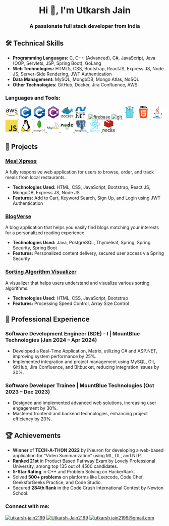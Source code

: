 <h1 align="center">Hi 👋, I'm Utkarsh Jain</h1>
<h3 align="center">A passionate full stack developer from India</h3>

## 🛠️ Technical Skills

- **Programming Languages:** C, C++ (Advanced), C#, JavaScript, Java (OOP, Servlets, JSP, Spring Boot), GoLang
- **Web Technologies:** HTML5, CSS, Bootstrap, ReactJS, Express JS, Node JS, Server-Side Rendering, JWT Authentication
- **Data Management:** MySQL, MongoDB, Mongo Atlas, NoSQL
- **Other Technologies:** GitHub, Docker, Jira Confluence, AWS

<h3 align="left">Languages and Tools:</h3>
<p align="left">
<a href="https://aws.amazon.com" target="_blank" rel="noreferrer"> 
  <img src="https://raw.githubusercontent.com/devicons/devicon/master/icons/amazonwebservices/amazonwebservices-original-wordmark.svg" alt="aws" width="40" height="40"/> 
</a> 
<a href="https://www.cprogramming.com/" target="_blank" rel="noreferrer"> 
  <img src="https://raw.githubusercontent.com/devicons/devicon/master/icons/c/c-original.svg" alt="c" width="40" height="40"/> 
</a> 
<a href="https://www.w3schools.com/cpp/" target="_blank" rel="noreferrer"> 
  <img src="https://raw.githubusercontent.com/devicons/devicon/master/icons/cplusplus/cplusplus-original.svg" alt="cplusplus" width="40" height="40"/> 
</a> 
<a href="https://www.w3schools.com/cs/" target="_blank" rel="noreferrer"> 
  <img src="https://raw.githubusercontent.com/devicons/devicon/master/icons/csharp/csharp-original.svg" alt="csharp" width="40" height="40"/> 
</a> 
<a href="https://www.docker.com/" target="_blank" rel="noreferrer"> 
  <img src="https://raw.githubusercontent.com/devicons/devicon/master/icons/docker/docker-original-wordmark.svg" alt="docker" width="40" height="40"/> 
</a> 
<a href="https://dotnet.microsoft.com/" target="_blank" rel="noreferrer"> 
  <img src="https://raw.githubusercontent.com/devicons/devicon/master/icons/dot-net/dot-net-original-wordmark.svg" alt="dotnet" width="40" height="40"/> 
</a> 
<a href="https://firebase.google.com/" target="_blank" rel="noreferrer"> 
  <img src="https://www.vectorlogo.zone/logos/firebase/firebase-icon.svg" alt="firebase" width="40" height="40"/> 
</a> 
<a href="https://git-scm.com/" target="_blank" rel="noreferrer"> 
  <img src="https://www.vectorlogo.zone/logos/git-scm/git-scm-icon.svg" alt="git" width="40" height="40"/> 
</a> 
<a href="https://golang.org" target="_blank" rel="noreferrer"> 
  <img src="https://raw.githubusercontent.com/devicons/devicon/master/icons/go/go-original.svg" alt="go" width="40" height="40"/> 
</a> 
<a href="https://www.w3.org/html/" target="_blank" rel="noreferrer"> 
  <img src="https://raw.githubusercontent.com/devicons/devicon/master/icons/html5/html5-original-wordmark.svg" alt="html5" width="40" height="40"/> 
</a> 
<a href="https://www.java.com" target="_blank" rel="noreferrer"> 
  <img src="https://raw.githubusercontent.com/devicons/devicon/master/icons/java/java-original.svg" alt="java" width="40" height="40"/> 
</a> 
<a href="https://developer.mozilla.org/en-US/docs/Web/JavaScript" target="_blank" rel="noreferrer"> 
  <img src="https://raw.githubusercontent.com/devicons/devicon/master/icons/javascript/javascript-original.svg" alt="javascript" width="40" height="40"/> 
</a> 
<a href="https://www.linux.org/" target="_blank" rel="noreferrer"> 
  <img src="https://raw.githubusercontent.com/devicons/devicon/master/icons/linux/linux-original.svg" alt="linux" width="40" height="40"/> 
</a> 
<a href="https://www.mongodb.com/" target="_blank" rel="noreferrer"> 
  <img src="https://raw.githubusercontent.com/devicons/devicon/master/icons/mongodb/mongodb-original-wordmark.svg" alt="mongodb" width="40" height="40"/> 
</a> 
<a href="https://www.mysql.com/" target="_blank" rel="noreferrer"> 
  <img src="https://raw.githubusercontent.com/devicons/devicon/master/icons/mysql/mysql-original-wordmark.svg" alt="mysql" width="40" height="40"/> 
</a> 
<a href="https://nodejs.org" target="_blank" rel="noreferrer"> 
  <img src="https://raw.githubusercontent.com/devicons/devicon/master/icons/nodejs/nodejs-original-wordmark.svg" alt="nodejs" width="40" height="40"/> 
</a> 
<a href="https://www.postgresql.org" target="_blank" rel="noreferrer"> 
  <img src="https://raw.githubusercontent.com/devicons/devicon/master/icons/postgresql/postgresql-original-wordmark.svg" alt="postgresql" width="40" height="40"/> 
</a> 
<a href="https://reactjs.org/" target="_blank" rel="noreferrer"> 
  <img src="https://raw.githubusercontent.com/devicons/devicon/master/icons/react/react-original-wordmark.svg" alt="react" width="40" height="40"/> 
</a> 
<a href="https://redis.io" target="_blank" rel="noreferrer"> 
  <img src="https://raw.githubusercontent.com/devicons/devicon/master/icons/redis/redis-original-wordmark.svg" alt="redis" width="40" height="40"/> 
</a> 
</p>

## 🚀 Projects

### [Meal Xpress](https://meal-express-phda.vercel.app/)
A fully responsive web application for users to browse, order, and track meals from local restaurants.
- **Technologies Used:** HTML, CSS, JavaScript, Bootstrap, React JS, MongoDB, Express JS, Node JS
- **Features:** Add to Cart, Keyword Search, Sign Up, and Login using JWT Authentication

### [BlogVerse](https://uj-blog-application.onrender.com/)
A blog application that helps you easily find blogs matching your interests for a personalized reading experience.
- **Technologies Used:** Java, PostgreSQL, Thymeleaf, Spring, Spring Security, Spring Boot
- **Features:** Personalized content delivery, secured user access via Spring Security

### [Sorting Algorithm Visualizer](https://sorting-algorithm-visualiser-psi.vercel.app/)
A visualizer that helps users understand and visualize various sorting algorithms.
- **Technologies Used:** HTML, CSS, JavaScript, Bootstrap
- **Features:** Processing Speed Control, Array Size Control

## 💼 Professional Experience

### Software Development Engineer (SDE) - I | MountBlue Technologies (Jan 2024 – Apr 2024)
- Developed a Real-Time Application, Matrix, utilizing C# and ASP.NET, improving system performance by 25%.
- Implemented integration and project management using MySQL, Git, GitHub, Jira Confluence, and Bitbucket, reducing integration issues by 30%.

### Software Developer Trainee | MountBlue Technologies (Oct 2023 – Dec 2023)
- Designed and implemented advanced web solutions, increasing user engagement by 30%.
- Mastered frontend and backend technologies, enhancing project efficiency by 20%.

## 🏆 Achievements

- **Winner** of **TECH-A-THON 2022** by iNeuron for developing a web-based application for “Video Summarization” using ML, DL, and NLP.
- **Ranked 21st** in Product Based Pathway Exam by Lovely Professional University, among top 135 out of 4500 candidates.
- **5-Star Rating** in C++ and Problem Solving on HackerRank.
- Solved **500+ problems** on platforms like Leetcode, Code Chef, GeeksforGeeks Practice, and Code Studio.
- Secured **284th Rank** in the Code Crush International Contest by Newton School.

<h3 align="left">Connect with me:</h3>
<p align="left">
<a href="https://linkedin.com/in/utkarsh-jain2199" target="blank"><img align="center" src="https://cdn.jsdelivr.net/npm/simple-icons@3.0.1/icons/linkedin.svg" alt="utkarsh-jain2199" height="30" width="40" /></a>
<a href="https://github.com/Utkarsh-Jain2199" target="blank"><img align="center" src="https://cdn.jsdelivr.net/npm/simple-icons@3.0.1/icons/github.svg" alt="Utkarsh-Jain2199" height="30" width="40" /></a>
<a href="mailto:utkarsh.jain2199@gmail.com" target="blank"><img align="center" src="https://cdn.jsdelivr.net/npm/simple-icons@3.0.1/icons/gmail.svg" alt="utkarsh.jain2199@gmail.com" height="30" width="40" /></a>
</p>
